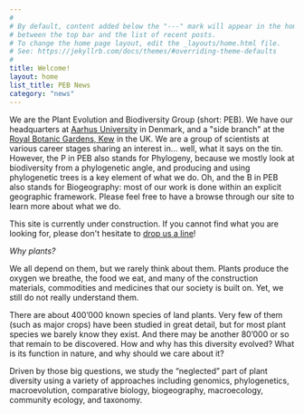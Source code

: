 ```yaml
---
#
# By default, content added below the "---" mark will appear in the home page
# between the top bar and the list of recent posts.
# To change the home page layout, edit the _layouts/home.html file.
# See: https://jekyllrb.com/docs/themes/#overriding-theme-defaults
#
title: Welcome!
layout: home
list_title: PEB News
category: "news"
---
```

We are the Plant Evolution and Biodiversity Group (short: PEB). We have our headquarters at [Aarhus University](https://bios.au.dk) in Denmark, and a "side branch" at the [Royal Botanic Gardens, Kew](https://www.kew.org/science) in the UK. We are a group of scientists at various career stages sharing an interest in... well, what it says on the tin. However, the P in PEB also stands for Phylogeny, because we mostly look at biodiversity from a phylogenetic angle, and producing and using phylogenetic trees is a key element of what we do. Oh, and the B in PEB also stands for Biogeography: most of our work is done within an explicit geographic framework. Please feel free to have a browse through our site to learn more about what we do. 

This site is currently under construction. If you cannot find what you are looking for, please don't hesitate to [drop us a line](mailto:wolf.eiserhardt@bios.au.dk)! 

*Why plants?*

We all depend on them, but we rarely think about them. Plants produce the oxygen we breathe, the food we eat, and many of the construction materials, commodities and medicines that our society is built on. Yet, we still do not really understand them.

There are about 400’000 known species of land plants. Very few of them (such as major crops) have been studied in great detail, but for most plant species we barely know they exist. And there may be another 80’000 or so that remain to be discovered. How and why has this diversity evolved? What is its function in nature, and why should we care about it?

Driven by those big questions, we study the “neglected” part of plant diversity using a variety of approaches including genomics, phylogenetics, macroevolution, comparative biology, biogeography, macroecology, community ecology, and taxonomy.